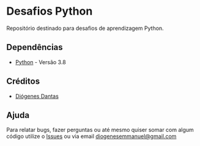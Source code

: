 # Desafios Python

Repositório destinado para desafios de aprendizagem Python.

## Dependências

- [Python](https://www.python.org/downloads/) - Versão 3.8

## Créditos

- [Diógenes Dantas](https://github.com/Doginnn)

## Ajuda

Para relatar bugs, fazer perguntas ou até mesmo quiser somar com algum código utilize o [Issues](https://github.com/Doginnn/vitrines/issues) ou via email diogenesemmanuel@gmail.com
